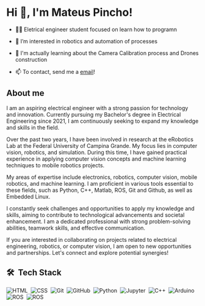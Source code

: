 <h1 align="left">Hi 👋, I'm Mateus Pincho!</h1>

-  👨‍💻 Eletrical engineer student focused on learn how to programn 

- 👀 I’m interested in robotics and automation of processes

- 🌱 I'm actually learning about the Camera Calibration process and Drones construction

- 📫 To contact, send me a [email](mateuspoliveira.ee@gmail.com)! 



<h2>About me</h2>
I am an aspiring electrical engineer with a strong passion for technology and innovation. Currently pursuing my Bachelor's degree in Electrical Engineering since 2021, I am continuously seeking to expand my knowledge and skills in the field.

Over the past two years, I have been involved in research at the eRobotics Lab at the Federal University of Campina Grande. My focus lies in computer vision, robotics, and simulation. During this time, I have gained practical experience in applying computer vision concepts and machine learning techniques to mobile robotics projects.

My areas of expertise include electronics, robotics, computer vision, mobile robotics, and machine learning. I am proficient in various tools essential to these fields, such as Python, C++, Matlab, ROS, Git and Github, as well as Embedded Linux.

I constantly seek challenges and opportunities to apply my knowledge and skills, aiming to contribute to technological advancements and societal enhancement. I am a dedicated professional with strong problem-solving abilities, teamwork skills, and effective communication.

If you are interested in collaborating on projects related to electrical engineering, robotics, or computer vision, I am open to new opportunities and partnerships. Let's connect and explore potential synergies!


## 🛠 &nbsp;Tech Stack
![HTML](https://img.shields.io/badge/-HTML-05122A?style=flat&logo=HTML5)&nbsp;
![CSS](https://img.shields.io/badge/-CSS-05122A?style=flat&logo=CSS3&logoColor=1572B6)&nbsp;
![Git](https://img.shields.io/badge/-Git-05122A?style=flat&logo=git)&nbsp;
![GitHub](https://img.shields.io/badge/-GitHub-05122A?style=flat&logo=github)&nbsp;
![Python](https://img.shields.io/badge/-Python-05122A?style=flat&logo=python)&nbsp;
![Jupyter](https://img.shields.io/badge/-Jupyter-05122A?style=flat&logo=jupyter)&nbsp;
![C++](https://img.shields.io/badge/-C++-05122A?style=flat&logo=c)&nbsp;
![Arduino](https://img.shields.io/badge/-Arduino-05122A?style=flat&logo=arduino)&nbsp;
![ROS](https://img.shields.io/badge/-ROS-05122A?style=flat&logo=ROS)&nbsp;
![ROS](https://img.shields.io/badge/-OpenCV-05122A?style=flat&logo=opencv)&nbsp;
<br>


<!---
## ⚙️ &nbsp;GitHub Analytics

<div >
<img width="360em" src="https://github-readme-stats.vercel.app/api?username=MateusPincho&show_icons=true&theme=vision-friendly-dark" alt="mateus's stats"/>
<img width="360em" src="https://github-readme-stats.vercel.app/api/top-langs/?username=MateusPincho&layout=compact&theme=vision-friendly-dark" alt="mateus's most languages"/>
</div>
---> 

<!---
MateusPincho/MateusPincho is a ✨ special ✨ repository because its `README.md` (this file) appears on your GitHub profile.
You can click the Preview link to take a look at your changes.
--->
